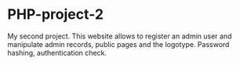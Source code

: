 # PHP-project-2
My second project. 
This website allows to register an admin user and manipulate admin records, public pages and the logotype.
Password hashing, authentication check.
